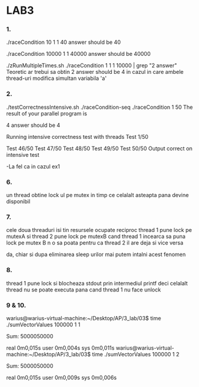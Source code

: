 # LAB3
### 1. 
./raceCondition 10 1 1
40 answer should be 40

./raceCondition 10000 1 1
40000 answer should be 40000

./zRunMultipleTimes.sh ./raceCondition 1 1 1 10000 | grep "2 answer"
Teoretic ar trebui sa obtin 2 answer should be 4 in cazul in care 
ambele thread-uri modifica simultan variabila 'a'

### 2.
./testCorrectnessIntensive.sh ./raceCondition-seq ./raceCondition 1 50
The result of your parallel program is

4 answer should be 4

Running intensive correctness test with threads
Test 1/50

Test 46/50
Test 47/50
Test 48/50
Test 49/50
Test 50/50
Output correct on intensive test

-La fel ca in cazul ex1

### 6. 
un thread obtine lock ul pe mutex in timp ce celalalt asteapta pana devine disponibil

### 7. 
cele doua threaduri isi tin resursele ocupate reciproc
thread 1 pune lock pe mutexA si thread 2 pune lock pe mutexB
cand thread 1 incearca sa puna lock pe mutex B n o sa poata pentru ca thread 2 il are deja si vice versa

da, chiar si dupa eliminarea sleep urilor mai putem intalni acest fenomen

### 8. 
thread 1 pune lock si blocheaza stdout prin intermediul printf deci celalalt thread nu se poate executa pana cand thread 1 nu face unlock

### 9 & 10.
warius@warius-virtual-machine:~/Desktop/AP/3_lab/03$ time ./sumVectorValues 100000 1 1

Sum: 5000050000 

real    0m0,015s
user    0m0,004s
sys     0m0,011s
warius@warius-virtual-machine:~/Desktop/AP/3_lab/03$ time ./sumVectorValues 100000 1 2


Sum: 5000050000 

real    0m0,015s
user    0m0,009s
sys     0m0,006s
